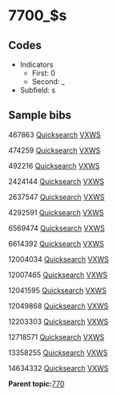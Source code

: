 # 7700\_$s

## Codes

-   Indicators
    -   First: 0
    -   Second: \_
-   Subfield: s

## Sample bibs

467863 [Quicksearch](https://search.library.yale.edu/catalog/467863) [VXWS](http://prodorbis.library.yale.edu:7014/vxws/GetHoldingsService?bibId=467863)

474259 [Quicksearch](https://search.library.yale.edu/catalog/474259) [VXWS](http://prodorbis.library.yale.edu:7014/vxws/GetHoldingsService?bibId=474259)

492216 [Quicksearch](https://search.library.yale.edu/catalog/492216) [VXWS](http://prodorbis.library.yale.edu:7014/vxws/GetHoldingsService?bibId=492216)

2424144 [Quicksearch](https://search.library.yale.edu/catalog/2424144) [VXWS](http://prodorbis.library.yale.edu:7014/vxws/GetHoldingsService?bibId=2424144)

2637547 [Quicksearch](https://search.library.yale.edu/catalog/2637547) [VXWS](http://prodorbis.library.yale.edu:7014/vxws/GetHoldingsService?bibId=2637547)

4292591 [Quicksearch](https://search.library.yale.edu/catalog/4292591) [VXWS](http://prodorbis.library.yale.edu:7014/vxws/GetHoldingsService?bibId=4292591)

6569474 [Quicksearch](https://search.library.yale.edu/catalog/6569474) [VXWS](http://prodorbis.library.yale.edu:7014/vxws/GetHoldingsService?bibId=6569474)

6614392 [Quicksearch](https://search.library.yale.edu/catalog/6614392) [VXWS](http://prodorbis.library.yale.edu:7014/vxws/GetHoldingsService?bibId=6614392)

12004034 [Quicksearch](https://search.library.yale.edu/catalog/12004034) [VXWS](http://prodorbis.library.yale.edu:7014/vxws/GetHoldingsService?bibId=12004034)

12007465 [Quicksearch](https://search.library.yale.edu/catalog/12007465) [VXWS](http://prodorbis.library.yale.edu:7014/vxws/GetHoldingsService?bibId=12007465)

12041595 [Quicksearch](https://search.library.yale.edu/catalog/12041595) [VXWS](http://prodorbis.library.yale.edu:7014/vxws/GetHoldingsService?bibId=12041595)

12049868 [Quicksearch](https://search.library.yale.edu/catalog/12049868) [VXWS](http://prodorbis.library.yale.edu:7014/vxws/GetHoldingsService?bibId=12049868)

12203303 [Quicksearch](https://search.library.yale.edu/catalog/12203303) [VXWS](http://prodorbis.library.yale.edu:7014/vxws/GetHoldingsService?bibId=12203303)

12718571 [Quicksearch](https://search.library.yale.edu/catalog/12718571) [VXWS](http://prodorbis.library.yale.edu:7014/vxws/GetHoldingsService?bibId=12718571)

13358255 [Quicksearch](https://search.library.yale.edu/catalog/13358255) [VXWS](http://prodorbis.library.yale.edu:7014/vxws/GetHoldingsService?bibId=13358255)

14634332 [Quicksearch](https://search.library.yale.edu/catalog/14634332) [VXWS](http://prodorbis.library.yale.edu:7014/vxws/GetHoldingsService?bibId=14634332)

**Parent topic:**[770](../../tags/770/770.md)

